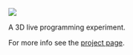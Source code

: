 ![](blob/master/assets/codechisel-github-image.png?raw=true)

A 3D live programming experiment.

For more info see the [project page](http://robert.kra.hn/projects/live-programming-with-three-and-webvr).
